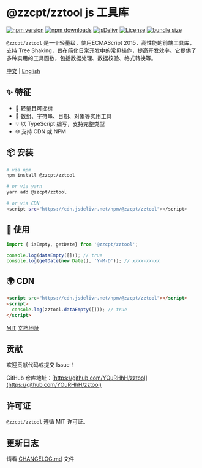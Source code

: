 # @zzcpt/zztool js 工具库

[![npm version](https://img.shields.io/npm/v/@zzcpt/zztool?label=version)](https://www.npmjs.com/package/@zzcpt/zztool)
[![npm downloads](https://img.shields.io/npm/dm/@zzcpt/zztool?label=downloads)](https://www.npmjs.com/package/@zzcpt/zztool)
[![jsDelivr](https://data.jsdelivr.com/v1/package/npm/@zzcpt/zztool/badge)](https://www.jsdelivr.com/package/npm/@zzcpt/zztool)
[![License](https://img.shields.io/github/license/YOuRHhH/zztool)](./LICENSE)
[![bundle size](https://img.shields.io/bundlephobia/minzip/@zzcpt/zztool?label=size)](https://bundlephobia.com/package/@zzcpt/zztool)

`@zzcpt/zztool` 是一个轻量级，使用ECMAScript 2015，高性能的前端工具库，支持 Tree Shaking，旨在简化日常开发中的常见操作，提高开发效率。它提供了多种实用的工具函数，包括数据处理、数据校验、格式转换等。

[中文](https://github.com/YOuRHhH/zztool/blob/main/README.md) | [English](https://github.com/YOuRHhH/zztool/blob/main/READMEEN.md)

## ✨ 特征

- 🚀 轻量且可摇树
- 🔧 数组、字符串、日期、对象等实用工具
- 💡 以 TypeScript 编写，支持完整类型
- 🌐 支持 CDN 或 NPM

## 📦 安装

```bash
# via npm
npm install @zzcpt/zztool

# or via yarn
yarn add @zzcpt/zztool

# or via CDN
<script src="https://cdn.jsdelivr.net/npm/@zzcpt/zztool"></script>
```

## 🚀 使用

```ts
import { isEmpty, getDate} from '@zzcpt/zztool';

console.log(dataEmpty([])); // true
console.log(getDate(new Date(), 'Y-M-D')); // xxxx-xx-xx
```

## 🌍 CDN

```html
<script src="https://cdn.jsdelivr.net/npm/@zzcpt/zztool"></script>
<script>
  console.log(zztool.dataEmpty([])); // true
</script>
```

[MIT](https://github.com/YOuRHhH/zztool/blob/main/LICENSE)     [文档地址](https://yourhhh.github.io/zztoolDocument/)

## 贡献

欢迎贡献代码或提交 Issue！

GitHub 仓库地址：[https://github.com/YOuRHhH/zztool](https://github.com/YOuRHhH/zztool)

## 许可证

`@zzcpt/zztool` 遵循 MIT 许可证。

## 更新日志

请看 [CHANGELOG.md](https://github.com/YOuRHhH/zztool/blob/main/CHANGELOG.md) 文件

